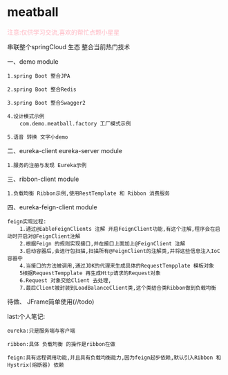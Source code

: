 # meatball
<P style="color: #ffb6c1">注意:仅供学习交流,喜欢的帮忙点颗小星星</P>

串联整个springCloud 生态 整合当前热门技术

一、demo module

    1.spring Boot 整合JPA
    
    2.spring Boot 整合Redis
    
    3.spring Boot 整合Swagger2
    
    4.设计模式示例
        com.demo.meatball.factory 工厂模式示例
        
    5.语音 转换 文字小demo

二、eureka-client eureka-server module

    1.服务的注册与发现 Eureka示例

三、ribbon-client module

    1.负载均衡 Ribbon示例,使用RestTemplate 和 Ribbon 消费服务
四、eureka-feign-client module
    
    feign实现过程:
        1.通过@EableFeignClients 注解 开启FeignClient功能,有这个注解,程序会在启动时开启对@FeignClient注解
        2.根据Feign 的规则实现接口,并在接口上面加上@FeignClient 注解
        3.启动容器后,会进行包扫描,扫描所有@FeignClient的注解类,并将这些信息注入IoC容器中
        4.当接口的方法被调用,通过JDK的代理来生成具体的RequestTempplate 模板对象
        5根据RequestTempplate 再生成Http请求的Request对象
        6.Request 对象交给Client 去处理,
        7.最后Client被封装到LoadBalanceClient类,这个类结合类Ribbon做到负载均衡
待做、 JFrame简单使用(//todo)










last:个人笔记:

    eureka:只是服务端与客户端
    
    ribbon:具体 负载均衡 的操作是ribbon在做
    
    feign:具有远程调用功能,并且具有负载均衡能力,因为feign起步依赖,默认引入Ribbon 和 Hystrix(熔断器) 依赖
    